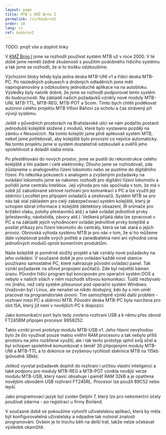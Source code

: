 ```yaml
---
layout: page
title: MTB v KMŽ Brno I
permalink: /cz/kmzbrnoI
order: 10
lang: cz
ref: kmzbrnoI
---
```


TODO: projít vše a doplnit linky

V [KMŽ Brno I](https://kmz-brno.cz/) jsme se rozhodli používat systém MTB už
v roce 2000. V té době jsme neměli žádné zkušenosti s použitím podobného
řídícího systému a tak jsme se rozhodli, že si to trošku odzkoušíme.

Výchozími bloky tehdy byla jedna deska MTB-UNI v1 a řídící deska MTB-PC. Po
následných pokusech a drobných odladěních jsme měli naprogramovány a odzkoušeny
jednoduché aplikace na na autobloku. Výsledky byly natolik dobré, že jsme se
rozhodli podporovat tento systém do budoucnosti. Na základě našich požadavků
vznikly nové moduly MTB-UNI, MTB-TTL, MTB-REG, MTB-POT a Scom. Tímto bych
chtěli poděkovat autorovi celého projektu MTB Víťovi Báňovi za ochotu a čas
strávený při vývoji systému.

Ještě v původních prostorách na Bratislavské ulici se nám podařilo postavit
jednodušší kolejiště složené z modulů, které bylo vystaveno později na zámku v
Nesovicích. Na tomto kolejišti jsme plně aplikovali systém MTB, neboť jsme
potřebovali, aby kolejiště bylo provozní co nejvíce automaticky. Na tomto
projektu jsme si systém dostatečně odzkoušeli a ověřili jeho spolehlivost a
doladili slabá místa.

Po přestěhování do nových prostor, jsme se pustili do rekonstrukce celého
kolejiště a tím pádem i celé elektroniky. Dlouho jsme se rozhodovali, zda
zůstaneme u analogového řízení lokomotiv nebo se pustíme do digitálního řízení.
Po několika pokusech s analogem a zvýšenými požadavky na ovládání lokomotiv
jsme se nakonec rozhodli pro digitální řízení lokomotiv a pořídili jsme
centrálu Intelibox. Její výhoda pro nás spočívala v tom, že má v sobě již
zabudované sériové rozhraní pro komunikaci s PC a lze využít její sběrnici
LocoNet pro připojení ovladačů a zesilovačů. Systém MTB se pro nás tak stal
základem pro celý zabezpečovací systém kolejiště, který je schopen sbírat
informace z kolejiště (detektory obsazení, IR snímače pro brždění vlaku, polohy
přestavníků atd.) a také ovládat jednotlivé prvky (přestavníky, návěstidla,
závory atd.). Veškerá přijatá data lze zpracovat v PC a na základě jejich
vyhodnocení ovládat jednotlivé prvky kolejiště a posílat příkazy pro řízení
lokomotiv do centrály, která se tak stará o jejich provoz. Obrovská výhoda
systému MTB je pro nás v tom, že si ho můžeme dále vylepšovat podle svých
potřeb a zanedbatelná není ani výhodná cena jednotlivých modulů oproti
komerčním produktům.

Naše kolejiště je poměrně složitý projekt a tak vznikly nové požadavky na jeho
ovládání. V současné době je pro ovládání každé nové stanice používáno
samostatné PC, které nahrazuje původní ovládací panel. Tak vznikl požadavek na
síťové propojení počítačů. Zde byl největší kámen úrazu. Původní řídící program
byl koncipován pro operační systém DOS a nebylo v našich silách v něm rozchodit
síťovou komunikaci. Tudíž nezbývalo nic jiného, než celý systém přesunout pod
operační systém Windows. Uvažován byl i Linux, ale nenašel se nikdo dostupný,
kdo by s ním uměl pracovat na programátorské úrovni. Tím samozřejmě vznikl
další problém - rozhraní mezi PC a sběrnicí MTB. Původní deska MTB-PC byla
navržena pro slot ISA, který již není v novějších PC k dispozici.

Jako komunikační port bylo tedy zvoleno rozhraní USB a k němu přes obvod
FT245BM připojen procesor 89S8252.

Takto vznikl první prototyp modulu MTB-USB v1. Jeho hlavní nevýhodou bylo že
šlo využívat pouze malou vnitřní RAM procesoru a tak nebylo příliš prostoru na
jeho rozšířené využití, ale i tak tento prototyp splnil svůj účel a byl schopen
spolehlivě komunikovat s téměř 30 připojenými moduly MTB-UNI a MTB-TTL a to
dokonce se zvýšenou rychlostí sběrnice MTB na 115kb (původně 38kb).

Jelikož vyvstal požadavek doplnit do rozhraní i určitou vlastní inteligenci a
také podporu pro moduly MTB-REG a MTB-POT vznikla novější verze modulu MTB-USB,
který navíc obsahuje i paměť RAM 32kB a je opatřena novějším obvodem USB
rozhraní FT245RL. Procesor lze použít 89C52 nebo lepší.

Jako programovací jazyk byl zvolen Delphi 7, který lze pro nekomerční účely
používat zdarma - po registraci u firmy Borland.

V současné době se pokoušíme vytvořit uživatelskou aplikaci, která by měla být
konfigurovatelná uživatelsky a odpadne tak nutnost znalosti programováni. Ovšem
je to trochu běh na delší trať, takže nelze očekávat výsledek okamžitě.
